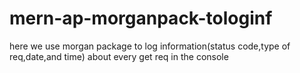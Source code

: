 # mern-ap-morganpack-tologinf
here we use morgan package to log information(status code,type of req,date,and time) about every get req in the console
